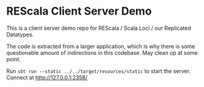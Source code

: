 REScala Client Server Demo
==========================

This is a client server demo repo for REScala / Scala Loci / our Replicated Datatypes.

The code is extracted from a larger application, which is why there is some questionable amount of indirections in this codebase. May clean up at some point.

Run `sbt run --static ../../target/resources/static` to start the server. Connect at http://127.0.0.1:2358/
